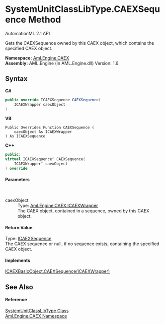 # SystemUnitClassLibType.CAEXSequence Method 
AutomationML 2.1 API 

Gets the CAEXSequence owned by this CAEX object, which contains the specified CAEX object.

**Namespace:**&nbsp;<a href="N_Aml_Engine_CAEX">Aml.Engine.CAEX</a><br />**Assembly:**&nbsp;AML.Engine (in AML.Engine.dll) Version: 1.6

## Syntax

**C#**<br />
``` C#
public override ICAEXSequence CAEXSequence(
	ICAEXWrapper caexObject
)
```

**VB**<br />
``` VB
Public Overrides Function CAEXSequence ( 
	caexObject As ICAEXWrapper
) As ICAEXSequence
```

**C++**<br />
``` C++
public:
virtual ICAEXSequence^ CAEXSequence(
	ICAEXWrapper^ caexObject
) override
```


#### Parameters
&nbsp;<dl><dt>caexObject</dt><dd>Type: <a href="T_Aml_Engine_CAEX_ICAEXWrapper">Aml.Engine.CAEX.ICAEXWrapper</a><br />The CAEX object, contained in a sequence, owned by this CAEX object.</dd></dl>

#### Return Value
Type: <a href="T_Aml_Engine_CAEX_ICAEXSequence">ICAEXSequence</a><br />The CAEX sequence or null, if no sequence exists, containing the specified CAEX object.

#### Implements
<a href="M_Aml_Engine_CAEX_ICAEXBasicObject_CAEXSequence">ICAEXBasicObject.CAEXSequence(ICAEXWrapper)</a><br />

## See Also


#### Reference
<a href="T_Aml_Engine_CAEX_SystemUnitClassLibType">SystemUnitClassLibType Class</a><br /><a href="N_Aml_Engine_CAEX">Aml.Engine.CAEX Namespace</a><br />